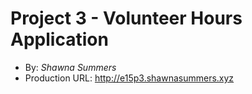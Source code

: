 # Project 3 - Volunteer Hours Application
+ By: *Shawna Summers*
+ Production URL: <http://e15p3.shawnasummers.xyz>
